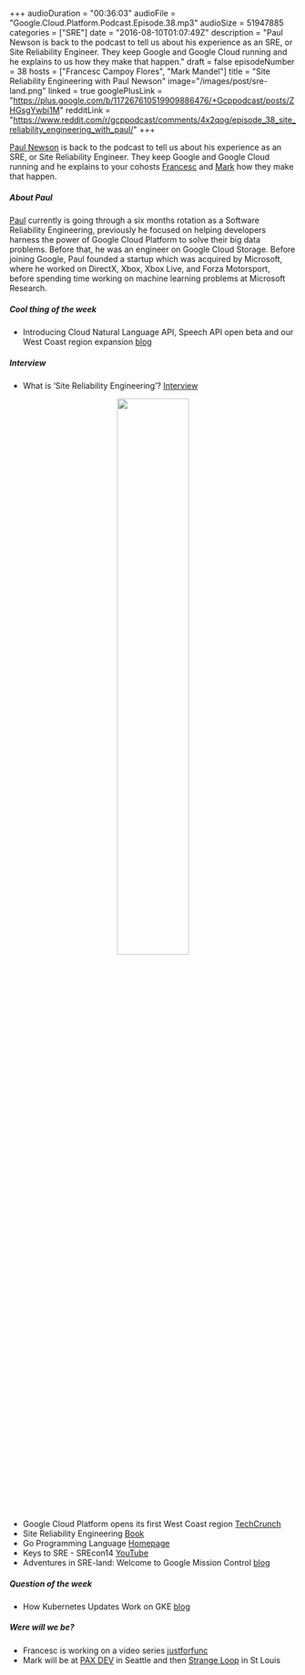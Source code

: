 +++
audioDuration = "00:36:03"
audioFile = "Google.Cloud.Platform.Podcast.Episode.38.mp3"
audioSize = 51947885
categories = ["SRE"]
date = "2016-08-10T01:07:49Z"
description = "Paul Newson is back to the podcast to tell us about his experience as an SRE, or Site Reliability Engineer. They keep Google and Google Cloud running and he explains to us how they make that happen."
draft = false
episodeNumber = 38
hosts = ["Francesc Campoy Flores", "Mark Mandel"]
title = "Site Reliability Engineering with Paul Newson"
image="/images/post/sre-land.png"
linked = true
googlePlusLink = "https://plus.google.com/b/117267610519909886476/+Gcppodcast/posts/ZHGsgYwbi1M"
redditLink = "https://www.reddit.com/r/gcppodcast/comments/4x2qog/episode_38_site_reliability_engineering_with_paul/"
+++

[Paul Newson](https://twitter.com/newsons_nybbles) is back to the podcast to tell us about his
experience as an SRE, or Site Reliability Engineer. They keep Google and Google Cloud running
and he explains to your cohosts  [Francesc](https://twitter.com/francesc) and
[Mark](https://twitter.com/neurotic) how they make that happen.

<!--more-->

##### About Paul

[Paul](https://twitter.com/newsons_nybbles) currently is going through a six months
rotation as a Software Reliability Engineering,
previously he focused on helping developers harness the power of Google Cloud Platform
to solve their big data problems. Before that, he was an engineer on Google Cloud Storage.
Before joining Google, Paul founded a startup which was acquired by Microsoft, where he
worked on DirectX, Xbox, Xbox Live, and Forza Motorsport, before spending time working
on machine learning problems at Microsoft Research.

##### Cool thing of the week

- Introducing Cloud Natural Language API, Speech API open beta and our West Coast region expansion [blog](https://cloudplatform.googleblog.com/2016/07/the-latest-for-Cloud-customers-machine-learning-and-west-coast-expansion.html)

##### Interview

- What is ‘Site Reliability Engineering’? [Interview](https://landing.google.com/sre/interview/ben-treynor.html)

<div style="text-align: center">
  <img src="/images/post/sre-land.png" width="50%">
</div>

- Google Cloud Platform opens its first West Coast region [TechCrunch](https://techcrunch.com/2016/07/20/google-cloud-platform-opens-its-oregon-region-to-better-serve-the-west-coast/)
- Site Reliability Engineering [Book](https://landing.google.com/sre/book.html)
- Go Programming Language [Homepage](https://golang.org)
- Keys to SRE - SREcon14 [YouTube](https://youtu.be/n4Wf14e2jxQ)
- Adventures in SRE-land: Welcome to Google Mission Control [blog](https://cloudplatform.googleblog.com/2016/07/adventures-in-SRE-land-welcome-to-Google-Mission-Control.html)

##### Question of the week

- How Kubernetes Updates Work on GKE [blog](http://terrenceryan.com/blog/index.php/how-kubernetes-updates-work-on-container-engine/)

##### Were will we be?

- Francesc is working on a video series [justforfunc](https://www.youtube.com/playlist?list=PL64wiCrrxh4Jisi7OcCJIUpguV_f5jGnZ)
- Mark will be at [PAX DEV](http://dev.paxsite.com/) in Seattle and then [Strange Loop](http://www.thestrangeloop.com/) in St Louis